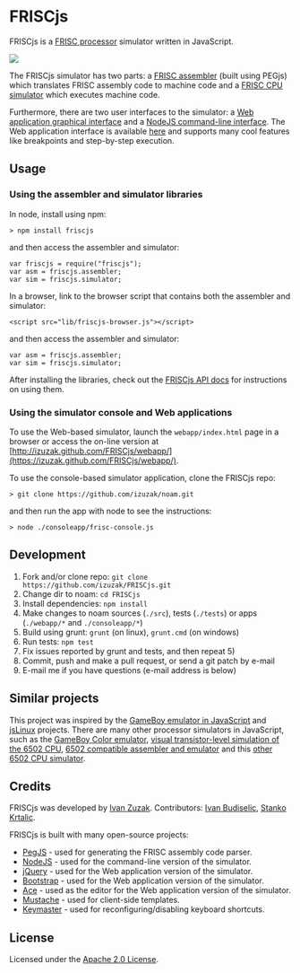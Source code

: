 FRISCjs
=======

FRISCjs is a [FRISC processor](http://www.fer.hr/rasip/knjige/frisc) simulator written in JavaScript.

<img src="https://raw.github.com/izuzak/FRISCjs/master/friscjs-screenshot.png" />

The FRISCjs simulator has two parts: a [FRISC assembler](https://github.com/izuzak/FRISCjs/blob/master/src/friscasm.peg) (built using PEGjs) which translates FRISC assembly code to machine code and a [FRISC CPU simulator](https://github.com/izuzak/FRISCjs/blob/master/src/friscsim.js) which executes machine code.

Furthermore, there are two user interfaces to the simulator: a [Web application graphical interface](https://github.com/izuzak/FRISCjs/blob/master/webapp/index.html) and a [NodeJS command-line interface](https://github.com/izuzak/FRISCjs/blob/master/consoleapp/frisc-console.js).
The Web application interface is available [here](http://izuzak.github.com/FRISCjs/webapp/) and supports many cool features like breakpoints and step-by-step execution.

## Usage

### Using the assembler and simulator libraries

In node, install using npm:

    > npm install friscjs

and then access the assembler and simulator:

    var friscjs = require("friscjs");
    var asm = friscjs.assembler;
    var sim = friscjs.simulator;

In a browser, link to the browser script that contains both the assembler and simulator:

    <script src="lib/friscjs-browser.js"></script>

and then access the assembler and simulator:

    var asm = friscjs.assembler;
    var sim = friscjs.simulator;

After installing the libraries, check out the [FRISCjs API docs](https://github.com/izuzak/FRISCjs/blob/master/API.markdown) for instructions on using them.

### Using the simulator console and Web applications

To use the Web-based simulator, launch the `webapp/index.html` page in a browser or access the on-line version at [http://izuzak.github.com/FRISCjs/webapp/](https://izuzak.github.com/FRISCjs/webapp/).

To use the console-based simulator application, clone the FRISCjs repo:

    > git clone https://github.com/izuzak/noam.git

and then run the app with node to see the instructions:

    > node ./consoleapp/frisc-console.js

## Development

1. Fork and/or clone repo: `git clone https://github.com/izuzak/FRISCjs.git`
2. Change dir to noam: `cd FRISCjs`
3. Install dependencies: `npm install`
4. Make changes to noam sources (`./src`), tests (`./tests`) or apps (`./webapp/*` and `./consoleapp/*`)
5. Build using grunt: `grunt` (on linux), `grunt.cmd` (on windows)
6. Run tests: `npm test`
7. Fix issues reported by grunt and tests, and then repeat 5)
8. Commit, push and make a pull request, or send a git patch by e-mail
9. E-mail me if you have questions (e-mail address is below)

## Similar projects

This project was inspired by the [GameBoy emulator in JavaScript](http://imrannazar.com/GameBoy-Emulation-in-JavaScript:-The-CPU) and [jsLinux](http://bellard.org/jslinux/tech.html) projects.
There are many other processor simulators in JavaScript, such as the [GameBoy Color emulator](https://github.com/grantgalitz/GameBoy-Online), [visual transistor-level simulation of the 6502 CPU](http://www.visual6502.org/JSSim/expert.html), [6502 compatible assembler and emulator](http://www.6502asm.com/) and this [other 6502 CPU simulator](http://skilldrick.github.com/easy6502/).

## Credits

FRISCjs was developed by [Ivan Zuzak](http://ivanzuzak.info). Contributors: [Ivan Budiselic](https://github.com/ibudiselic), [Stanko Krtalic](https://github.com/Stankec).

FRISCjs is built with many open-source projects:

 * [PegJS](https://github.com/dmajda/pegjs) - used for generating the FRISC assembly code parser.
 * [NodeJS](https://github.com/joyent/node) - used for the command-line version of the simulator.
 * [jQuery](http://jquery.com) - used for the Web application version of the simulator.
 * [Bootstrap](http://twitter.github.com/bootstrap) - used for the Web application version of the simulator.
 * [Ace](http://ace.ajax.org/) - used as the editor for the Web application version of the simulator.
 * [Mustache](https://github.com/janl/mustache.js/) - used for client-side templates.
 * [Keymaster](https://github.com/madrobby/keymaster) - used for reconfiguring/disabling keyboard shortcuts.

## License

Licensed under the [Apache 2.0 License](https://github.com/izuzak/FRISCjs/blob/master/LICENSE.markdown).
